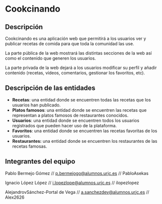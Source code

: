 # Cookcinando

## Descripción

Cookcinando es una aplicación web que permitirá a los usuarios ver y publicar recetas de comida para que toda la comunidad las use.

La parte pública de la web mostrará las distintas secciones de la web así como el contenido que generen los usuarios.

La parte privada de la web dejará a los usuarios modificar su perfil y añadir contenido (recetas, vídeos, comentarios, gestionar los favoritos, etc).

## Descripción de las entidades

- **Recetas**: una entidad donde se encuentren todas las recetas que los usuarios han publicado.
- **Platos famosos**: una entidad donde se encuentren las recetas que representan a platos famosos de restaurantes conocidos.
- **Usuarios**: una entidad donde se encuentren todos los usuarios registrados que pueden hacer uso de la plataforma.
- **Favoritos**: una entidad donde se encuentren las recetas favoritas de los usuarios.
- **Restaurantes:** una entidad donde se encuentren los restaurantes de las recetas famosas.

## Integrantes del equipo

Pablo Bermejo Gómez // p.bermejogo@alumnos.urjc.es // PabloAsekas

Ignacio López López // i.lopezlope@alumnos.urjc.es // ilopezlopez

AlejandrovSánchez-Portal de Vega // a.sanchezdev@alumnos.urjc.es // Alex2626